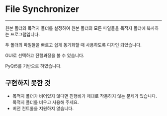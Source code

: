 # File Synchronizer

---

원본 폴더와 목적지 폴더를 설정하여 원본 폴더의 모든 파일들을 목적지 폴더에 복사하는 프로그램입니다. 

두 폴더의 파일들을 빠르고 쉽게 동기화할 때 사용하도록 디자인 되었습니다. 

GUI로 선택하고 진행과정을 볼 수 있습니다. 

PyQt5를 기반으로 하였습니다. 

## 구현하지 못한 것

- 목적지 폴더가 비어있지 않다면 진행바가 제대로 작동하지 않는 문제가 있습니다. 목적지 폴더를 비우고 사용해 주세요.
- 버전 컨트롤을 지원하지 않습니다. 